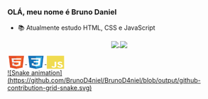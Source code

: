 ### OLÁ, meu nome é Bruno Daniel


- 📚 Atualmente estudo HTML, CSS e JavaScript

<div align="center">
  <a href="https://github.com/BrunoD4niel">
  <img height="180em"   align="center" src="https://github-readme-stats.vercel.app/api?username=BrunoD4niel&show_icons=true&theme=react&include_all_commits=true&count_private=true"/>
   <img height="180em"  align="center" src="https://github-readme-stats.vercel.app/api/top-langs/?username=BrunoD4niel&layout=compact&langs_count=7&theme=react" /> 
</div>
  <br>
<div>
  
  <img align="center" alt="bruno-HTML" height="30" width="40" src="https://raw.githubusercontent.com/devicons/devicon/master/icons/html5/html5-original.svg">
  <img align="center" alt="bruno-CSS" height="30" width="40" src="https://raw.githubusercontent.com/devicons/devicon/master/icons/css3/css3-original.svg">
  <img align="center" alt="bruno-Js" height="30" width="40" src="https://raw.githubusercontent.com/devicons/devicon/master/icons/javascript/javascript-plain.svg">
  
  
 </div> 
<div>
  ![Snake animation](https://github.com/BrunoD4niel/BrunoD4niel/blob/output/github-contribution-grid-snake.svg)
<div
  
